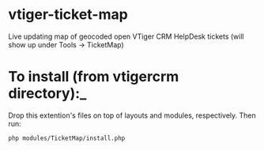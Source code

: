 vtiger-ticket-map
=================

Live updating map of geocoded open VTiger CRM HelpDesk tickets (will show up under Tools -> TicketMap)

# To install (from vtigercrm directory):_

Drop this extention's files on top of layouts and modules, respectively. Then run:

`php modules/TicketMap/install.php`
